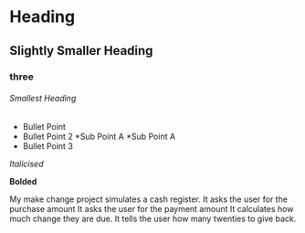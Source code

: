# Heading

## Slightly Smaller Heading

### three

###### Smallest Heading

* Bullet Point
* Bullet Point 2
  *Sub Point A
  *Sub Point A
* Bullet Point 3

_Italicised_

**Bolded**

My make change project simulates a cash register.
It asks the user for the purchase amount
It asks the user for the payment amount
It calculates how much change they are due.
It tells the user how many twenties to give back.
